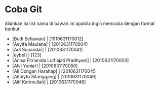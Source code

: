 # Coba Git
Silahkan isi list nama di bawah ini apabila ingin mencoba dengan format berikut

- [Budi Setiawan] | [1910631170012]
- [Asyifa Maulana] | [2010631170004]
- [Adi Sunandar] | [2010631170041]
- [eybel] | [123]
- [Anisa Fitrianida Lutfiajati Pradhyani] | [2010631170003]
- [Alvi Yuniar] | [2010631170050]
- [Ali Dongan Harahap] | [2010631170045
- [Altolyto Sitanggang] | [2010631170049]
- [Alif Karimullah] | [2010631170046]
